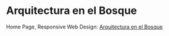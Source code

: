 # Arquitectura en el Bosque
Home Page, Responsive Web Design: [Arquitectura en el Bosque](http://dulcet-seahorse-370f76.netlify.app)


